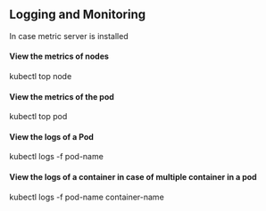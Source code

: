 ## Logging and Monitoring 

In case metric server is installed
#### View the metrics of nodes
kubectl top node

#### View the metrics of the pod
kubectl top pod

#### View the logs of a Pod
kubectl logs -f pod-name

#### View the logs of a container in case of multiple container in a pod
kubectl logs -f pod-name container-name

